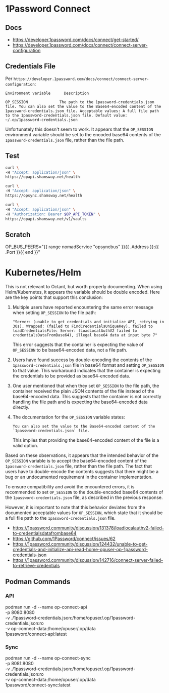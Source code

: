 # 1Password Connect

## Docs

- https://developer.1password.com/docs/connect/get-started/
- https://developer.1password.com/docs/connect/connect-server-configuration

## Credentials File

Per `https://developer.1password.com/docs/connect/connect-server-configuration`: 

```
Environment variable	  Description

OP_SESSION	            The path to the 1password-credentials.json file. You can also set the value to the Base64-encoded content of the 1password-credentials.json file. Acceptable values: A full file path to the 1password-credentials.json file. Default value: ~/.op/1password-credentials.json
```

Unfortunately this doesn't seem to work. It appears that the `OP_SESSION` environment variable should be set to the encoded base64 contents of the `1password-credentials.json` file, rather than the file path. 

## Test

```bash
curl \
-H "Accept: application/json" \
https://opapi.shamsway.net/health
```

```bash
curl \
-H "Accept: application/json" \
https://opsync.shamsway.net/health
```

```bash
curl \
-H "Accept: application/json" \
-H "Authorization: Bearer $OP_API_TOKEN" \
https://opapi.shamsway.net/v1/vaults
```
## Scratch

OP_BUS_PEERS="{{ range nomadService "opsyncbus" }}{{ .Address }}:{{ .Port }}{{ end }}"

# Kubernetes/Helm

This is not relevant to Octant, but worth properly documenting. When using Helm/Kubernetes, it appears the variable should be double encoded. Here are the key points that support this conclusion:

1. Multiple users have reported encountering the same error message when setting `OP_SESSION` to the file path:
   ```
   "Server: (unable to get credentials and initialize API, retrying in 30s), Wrapped: (failed to FindCredentialsUniqueKey), failed to loadCredentialsFile: Server: (LoadLocalAuthV2 failed to credentialsDataFromBase64), illegal base64 data at input byte 7"
   ```
   This error suggests that the container is expecting the value of `OP_SESSION` to be base64-encoded data, not a file path.

2. Users have found success by double-encoding the contents of the `1password-credentials.json` file in base64 format and setting `OP_SESSION` to that value. This workaround indicates that the container is expecting the credentials to be provided as base64-encoded data.

3. One user mentioned that when they set `OP_SESSION` to the file path, the container received the plain JSON contents of the file instead of the base64-encoded data. This suggests that the container is not correctly handling the file path and is expecting the base64-encoded data directly.

4. The documentation for the `OP_SESSION` variable states:
   ```
   You can also set the value to the Base64-encoded content of the `1password-credentials.json` file.
   ```
   This implies that providing the base64-encoded content of the file is a valid option.

Based on these observations, it appears that the intended behavior of the `OP_SESSION` variable is to accept the base64-encoded content of the `1password-credentials.json` file, rather than the file path. The fact that users have to double-encode the contents suggests that there might be a bug or an undocumented requirement in the container implementation.

To ensure compatibility and avoid the encountered errors, it is recommended to set `OP_SESSION` to the double-encoded base64 contents of the `1password-credentials.json` file, as described in the previous response.

However, it is important to note that this behavior deviates from the documented acceptable values for `OP_SESSION`, which state that it should be a full file path to the `1password-credentials.json` file.

- https://1password.community/discussion/131378/loadlocalauthv2-failed-to-credentialsdatafrombase64
- https://github.com/1Password/connect/issues/62
- https://1password.community/discussion/124432/unable-to-get-credentials-and-initialize-api-read-home-opuser-op-1password-credentials-json
- https://1password.community/discussion/142716/connect-server-failed-to-retrieve-credentials

## Podman Commands

### API

podman run -d --name op-connect-api \
  -p 8080:8080 \
  -v ./1password-credentials.json:/home/opuser/.op/1password-credentials.json:ro \
  -v op-connect-data:/home/opuser/.op/data \
  1password/connect-api:latest

  ### Sync

  podman run -d --name op-connect-sync \
  -p 8081:8080 \
  -v ./1password-credentials.json:/home/opuser/.op/1password-credentials.json:ro \
  -v op-connect-data:/home/opuser/.op/data \
  1password/connect-sync:latest